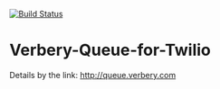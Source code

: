 [![Build Status](https://semaphoreci.com/api/v1/projects/f60a4b21-7184-4b00-bf88-2fe48258bae0/418735/badge.svg)](https://semaphoreci.com/minaevd/verbery-queue-for-twilio-php)      

# Verbery-Queue-for-Twilio

Details by the link:
<a href="http://queue.verbery.com">http://queue.verbery.com</a>
